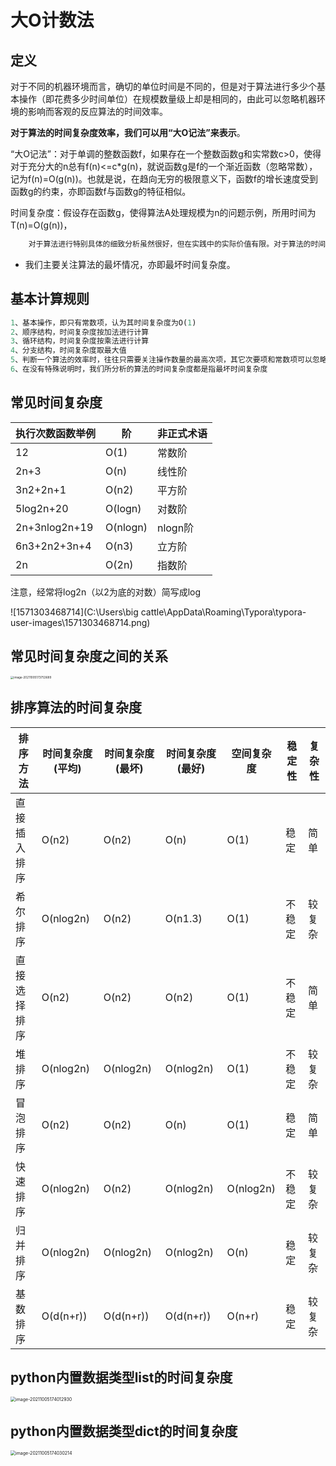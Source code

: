 # 大O计数法

## 定义

​		对于不同的机器环境而言，确切的单位时间是不同的，但是对于算法进行多少个基本操作（即花费多少时间单位）在规模数量级上却是相同的，由此可以忽略机器环境的影响而客观的反应算法的时间效率。

**对于算法的时间复杂度效率，我们可以用“大O记法”来表示**。

“大O记法”：对于单调的整数函数f，如果存在一个整数函数g和实常数c>0，使得对于充分大的n总有f(n)<=c*g(n)，就说函数g是f的一个渐近函数（忽略常数），记为f(n)=O(g(n))。也就是说，在趋向无穷的极限意义下，函数f的增长速度受到函数g的约束，亦即函数f与函数g的特征相似。

时间复杂度：假设存在函数g，使得算法A处理规模为n的问题示例，所用时间为T(n)=O(g(n))，

```python
    对于算法进行特别具体的细致分析虽然很好，但在实践中的实际价值有限。对于算法的时间性质和空间性质，最重要的是其数量级和趋势，这些是分析算法效率的主要部分。而计量算法基本操作数量的规模函数中那些常量因子可以忽略不计。例如，可以认为3n^2和100n^2属于同一个量级，如果两个算法处理同样规模实例的代价分别为这两个函数，就认为它们的效率“差不多”，都为n^2级。
```

-  我们主要关注算法的最坏情况，亦即最坏时间复杂度。 

## 基本计算规则

```python
1、基本操作，即只有常数项，认为其时间复杂度为O(1)
2、顺序结构，时间复杂度按加法进行计算
3、循环结构，时间复杂度按乘法进行计算
4、分支结构，时间复杂度取最大值
5、判断一个算法的效率时，往往只需要关注操作数量的最高次项，其它次要项和常数项可以忽略
6、在没有特殊说明时，我们所分析的算法的时间复杂度都是指最坏时间复杂度
```

## 常见时间复杂度

| 执行次数函数举例 | 阶       | 非正式术语 |
| ---------------- | -------- | ---------- |
| 12               | O(1)     | 常数阶     |
| 2n+3             | O(n)     | 线性阶     |
| 3n2+2n+1         | O(n2)    | 平方阶     |
| 5log2n+20        | O(logn)  | 对数阶     |
| 2n+3nlog2n+19    | O(nlogn) | nlogn阶    |
| 6n3+2n2+3n+4     | O(n3)    | 立方阶     |
| 2n               | O(2n)    | 指数阶     |

注意，经常将log2n（以2为底的对数）简写成log

![1571303468714](C:\Users\big cattle\AppData\Roaming\Typora\typora-user-images\1571303468714.png)

## 常见时间复杂度之间的关系

<img src="https://raw.githubusercontent.com/hellolib/pictures/main/Typora/pic-00-gitee/image-20211005173753689.png" alt="image-20211005173753689" style="zoom: 33%;" />

## 排序算法的时间复杂度

| 排序方法     | 时间复杂度(平均) | 时间复杂度(最坏) | 时间复杂度(最好) | 空间复杂度 | 稳定性 | 复杂性 |
| ------------ | ---------------- | ---------------- | ---------------- | ---------- | ------ | ------ |
| 直接插入排序 | O(n2)            | O(n2)            | O(n)             | O(1)       | 稳定   | 简单   |
| 希尔排序     | O(nlog2n)        | O(n2)            | O(n1.3)          | O(1)       | 不稳定 | 较复杂 |
| 直接选择排序 | O(n2)            | O(n2)            | O(n2)            | O(1)       | 不稳定 | 简单   |
| 堆排序       | O(nlog2n)        | O(nlog2n)        | O(nlog2n)        | O(1)       | 不稳定 | 较复杂 |
| 冒泡排序     | O(n2)            | O(n2)            | O(n)             | O(1)       | 稳定   | 简单   |
| 快速排序     | O(nlog2n)        | O(n2)            | O(nlog2n)        | O(nlog2n)  | 不稳定 | 较复杂 |
| 归并排序     | O(nlog2n)        | O(nlog2n)        | O(nlog2n)        | O(n)       | 稳定   | 较复杂 |
| 基数排序     | O(d(n+r))        | O(d(n+r))        | O(d(n+r))        | O(n+r)     | 稳定   | 较复杂 |

## python内置数据类型list的时间复杂度

<img src="https://raw.githubusercontent.com/hellolib/pictures/main/Typora/pic-00-gitee/image-20211005174012930.png" alt="image-20211005174012930" style="zoom:50%;" />

## python内置数据类型dict的时间复杂度

<img src="https://raw.githubusercontent.com/hellolib/pictures/main/Typora/pic-00-gitee/image-20211005174030214.png" alt="image-20211005174030214" style="zoom:50%;" />

